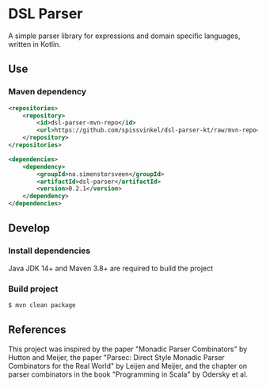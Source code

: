 # DSL Parser

A simple parser library for expressions and domain specific languages, written in Kotlin.

## Use

### Maven dependency

```xml
<repositories>
    <repository>
        <id>dsl-parser-mvn-repo</id>
        <url>https://github.com/spissvinkel/dsl-parser-kt/raw/mvn-repo</url>
    </repository>
</repositories>
```
```xml
<dependencies>
    <dependency>
        <groupId>no.simenstorsveen</groupId>
        <artifactId>dsl-parser</artifactId>
        <version>0.2.1</version>
    </dependency>
</dependencies>
```

## Develop

### Install dependencies

Java JDK 14+ and Maven 3.8+ are required to build the project

### Build project

```bash
$ mvn clean package
```

## References

This project was inspired by the paper "Monadic Parser Combinators" by Hutton and Meijer, the paper "Parsec: Direct
Style Monadic Parser Combinators for the Real World" by Leijen and Meijer, and the chapter on parser combinators in the
book "Programming in Scala" by Odersky et al.
